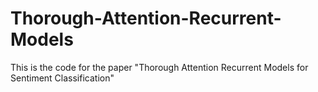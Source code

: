 # Thorough-Attention-Recurrent-Models
This is the code for the paper "Thorough Attention Recurrent Models for Sentiment Classification"
